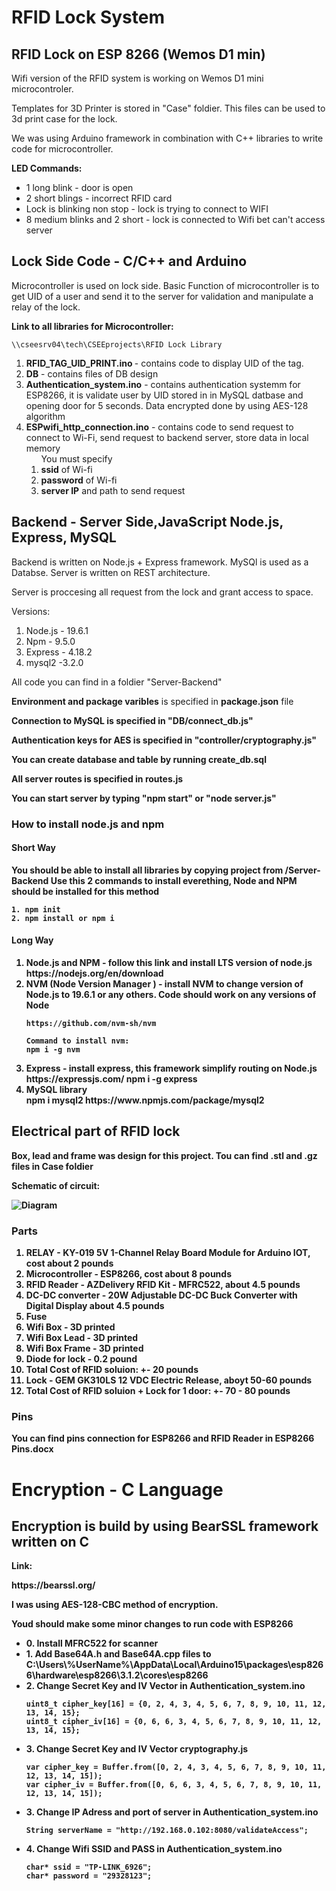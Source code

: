 # RFID Lock System

## RFID Lock on ESP 8266 (Wemos D1 min)

Wifi version of the RFID system is working on Wemos D1 mini microcontroler.

Templates for 3D Printer is stored in "Case" foldier. This files can be used to 3d print case for the lock.

We was using Arduino framework in combination with C++ libraries to write code for microcontroller.

<strong>LED Commands: </strong>
<ul>  
 <li>1 long blink - door is open </li>
 <li>2 short blings - incorrect RFID card </li>
 <li>Lock is blinking non stop - lock is trying to connect to WIFI </li>
 <li>8 medium blinks and 2 short - lock is connected to Wifi bet can't access server </li>
</ul>

## Lock Side Code - C/C++ and Arduino

Microcontroller is used on lock side. Basic Function of microcontroller is to get UID of a user and send it to the server for validation and manipulate a relay of the lock.

<strong> Link to all libraries for Microcontroller: </strong>

    \\cseesrv04\tech\CSEEprojects\RFID Lock Library

<ol>

<li> <strong> RFID_TAG_UID_PRINT.ino </strong>- contains code to display UID of the tag. </li> 

<li> <strong>DB</strong> - contains files of DB design </li> 

<li> <strong>Authentication_system.ino</strong> - contains authentication systemm for ESP8266, it is validate user by UID stored in in MySQL datbase and opening door for 5 seconds. Data encrypted done by using AES-128 algorithm </li> 

<li> <strong>ESPwifi_http_connection.ino</strong> - contains code to send request to connect to Wi-Fi, send request to backend server, store data in local memory 
<ol> You must specify
<li><strong>ssid</strong> of Wi-fi </li>
<li><strong>password</strong> of Wi-fi </li>
<li><strong>server IP</strong> and path to send request</li>

 </ol>

</li> 

</ol>

## Backend - Server Side,JavaScript Node.js, Express, MySQL 

Backend is written on Node.js + Express framework. MySQl is used as a Databse. Server is written on REST architecture.

Server is proccesing all request from the lock and grant access to space. 

Versions:
<ol>
<li>Node.js - 19.6.1</li>
<li>Npm - 9.5.0</li>
<li>Express - 4.18.2</li>
<li>mysql2 -3.2.0 </li>
 </ol>


All code you can find in a foldier "Server-Backend"

<strong>Environment and package varibles</strong> is specified in <strong>package.json</strong> file

<strong>Connection to MySQL <strong/> is specified in "DB/connect_db.js"

<strong>Authentication keys for AES is specified in "controller/cryptography.js"

You can <strong>create database and table </strong>by running create_db.sql

All <strong>server routes </strong> is specified in routes.js

You can start server by typing "npm start" or "node server.js"

### How to install node.js and npm

#### Short Way

<p>You should be able to install all libraries by copying project from /Server-Backend
Use this 2 commands to install everething, Node and NPM should be installed for this method </p>

    1. npm init
    2. npm install or npm i 

#### Long Way

<ol>
<li> Node.js and NPM - follow this link and install LTS version of node.js </li>
    https://nodejs.org/en/download

<li>NVM (Node Version Manager ) - install NVM to change version of Node.js to 19.6.1 or any others. Code should work on any versions of Node </li>

    https://github.com/nvm-sh/nvm

    Command to install nvm:
    npm i -g nvm

<li>Express - install express, this framework simplify routing on Node.js </li>
    https://expressjs.com/
    npm i -g express

<li>MySQL library</li>
    npm i mysql2
    https://www.npmjs.com/package/mysql2
 </ol>

 
## Electrical part of RFID lock 

Box, lead and frame was design for this project. Tou can find .stl and .gz files in <strong> Case foldier </strong>

Schematic of circuit:

<img src="https://cseegit.essex.ac.uk/tech/ispace-smart-lock-system/-/blob/main/schematic.jpg" alt="Diagram" >

### Parts
<ol>
<li><strong> RELAY</strong> - KY-019 5V 1-Channel Relay Board Module for Arduino IOT, cost about 2 pounds </li>
<li><strong> Microcontroller</strong> - ESP8266, cost about 8 pounds </li>
<li><strong> RFID Reader</strong> - AZDelivery RFID Kit - MFRC522, about 4.5 pounds  </li>
<li><strong> DC-DC converter</strong> - 20W Adjustable DC-DC Buck Converter with Digital Display about 4.5 pounds </li>
<li><strong> Fuse</strong> </li>
<li><strong> Wifi Box</strong> - 3D printed </li>
<li><strong> Wifi Box Lead</strong> - 3D printed </li>
<li><strong> Wifi Box Frame</strong> - 3D printed </li>
<li><strong> Diode for lock</strong> - 0.2 pound </li>
<li><strong> Total Cost of RFID soluion:</strong> +- 20 pounds </li>

<li><strong>Lock</strong> - GEM GK310LS 12 VDC Electric Release, aboyt 50-60 pounds </li>
<li><strong>Total Cost of RFID soluion + Lock for 1 door:</strong> +- 70 - 80 pounds </li>
</ol>

### Pins

<p>You can find pins connection for ESP8266 and RFID Reader in ESP8266 Pins.docx</p>


# Encryption - C Language

## Encryption is build by using BearSSL framework written on C
<p>Link: </p>
<p>https://bearssl.org/ </p>

<p>I was using AES-128-CBC method of encryption.</p>

<p>Youd should make some minor changes to run code with ESP8266 </p>
<ul>

<li>0. Install MFRC522 for scanner </li>


<li>1. Add Base64A.h and Base64A.cpp files to C:\Users\%UserName%\AppData\Local\Arduino15\packages\esp8266\hardware\esp8266\3.1.2\cores\esp8266</li>
<li>2. Change Secret Key and IV Vector in Authentication_system.ino</li>

    uint8_t cipher_key[16] = {0, 2, 4, 3, 4, 5, 6, 7, 8, 9, 10, 11, 12, 13, 14, 15};
    uint8_t cipher_iv[16] = {0, 6, 6, 3, 4, 5, 6, 7, 8, 9, 10, 11, 12, 13, 14, 15};

<li>3. Change Secret Key and IV Vector cryptography.js</li>

    var cipher_key = Buffer.from([0, 2, 4, 3, 4, 5, 6, 7, 8, 9, 10, 11, 12, 13, 14, 15]);
    var cipher_iv = Buffer.from([0, 6, 6, 3, 4, 5, 6, 7, 8, 9, 10, 11, 12, 13, 14, 15]);

<li>3. Change IP Adress and port of server in Authentication_system.ino</li>

    String serverName = "http://192.168.0.102:8080/validateAccess";

<li>4. Change Wifi SSID and PASS in Authentication_system.ino</li>

    char* ssid = "TP-LINK_6926";
    char* password = "29328123";



</ul>



